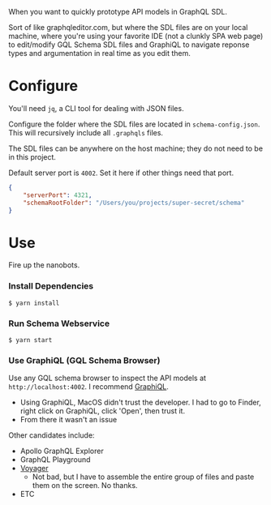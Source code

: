 When you want to quickly prototype API models in GraphQL SDL. 

Sort of like graphqleditor.com,
but where the SDL files are on your local machine, where you're using your favorite IDE
(not a clunkly SPA web page) to edit/modify GQL Schema SDL files and GraphiQL to navigate
reponse types and argumentation in real time as you edit them.

# Configure
You'll need `jq`, a CLI tool for dealing with JSON files.

Configure the folder where the SDL files are located in `schema-config.json`.
This will recursively include all `.graphqls` files.

The SDL files can be anywhere on the host machine; they do not need
to be in this project.

Default server port is `4002`.  Set it here if other things need that port.
```json
{
    "serverPort": 4321,
    "schemaRootFolder": "/Users/you/projects/super-secret/schema"
}
```

# Use
Fire up the nanobots.

### Install Dependencies
`$ yarn install`

### Run Schema Webservice
`$ yarn start`

### Use GraphiQL (GQL Schema Browser)
Use any GQL schema browser to inspect the API models at `http://localhost:4002`. I recommend [GraphiQL](https://www.electronjs.org/apps/graphiql).
* Using GraphiQL, MacOS didn't trust the developer. I had to go to Finder, right click on GraphiQL, click 'Open', then trust it. 
* From there it wasn't an issue

Other candidates include:
* Apollo GraphQL Explorer
* GraphQL Playground
* [Voyager](https://apis.guru/graphql-voyager/)
  * Not bad, but I have to assemble the entire group of files and paste them on the screen. No thanks.
* ETC
